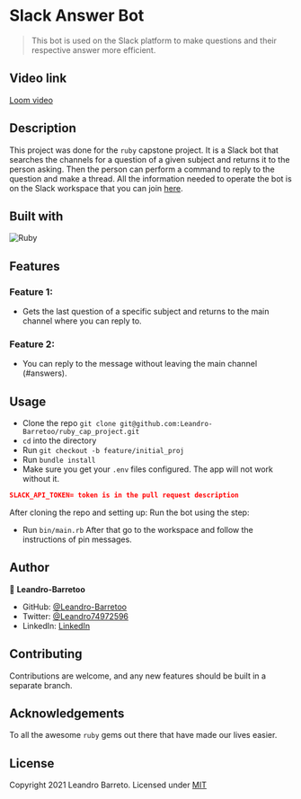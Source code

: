 # Slack Answer Bot

> This bot is used on the Slack platform to make questions and their respective answer more efficient.

## Video link
[Loom video]()

## Description
This project was done for the `ruby` capstone
project. It is a Slack bot that searches the channels for a question of a given subject
and returns it to the person asking. Then the person can perform a command to reply to the
question and make a thread. All the information needed to operate the bot is on the Slack workspace
that you can join [here](https://join.slack.com/t/testingpurposesspace/shared_invite/zt-l44ce1o2-zUjLvWxnh_TgLB3JS8VUiQ). 

## Built with
![Ruby](https://img.shields.io/badge/ruby-%23CC342D.svg?&style=for-the-badge&logo=ruby&logoColor=white)

## Features

### Feature 1:
- Gets the last question of a specific subject and returns to the main channel where you can reply to.

### Feature 2:
- You can reply to the message without leaving the main channel (#answers).

## Usage
- Clone the repo `git clone git@github.com:Leandro-Barretoo/ruby_cap_project.git`
- `cd` into the directory
- Run `git checkout -b feature/initial_proj`
- Run `bundle install`
- Make sure you get your `.env` files configured. The app will not work
  without it.
```json
SLACK_API_TOKEN= token is in the pull request description
```

After cloning the repo and setting up:
Run the bot using the step:
- Run `bin/main.rb`
After that go to the workspace and follow the instructions of pin messages.


## Author
👤 **Leandro-Barretoo**

- GitHub: [@Leandro-Barretoo](https://github.com/Leandro-Barretoo)
- Twitter: [@Leandro74972596](https://twitter.com/Leandro74972596)
- LinkedIn: [LinkedIn](https://www.linkedin.com/in/leandro-miguel-gon%C3%A7alves-barreto-7079b11ba/)

## Contributing
Contributions are welcome, and any new features should be built in a
separate branch.

## Acknowledgements
To all the awesome `ruby` gems out there that have made our lives
easier.

## License
Copyright 2021 Leandro Barreto. Licensed under [MIT](https://opensource.org/licenses/MIT)
